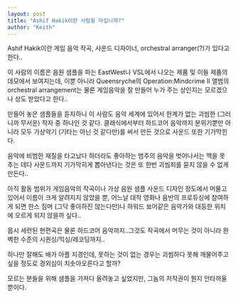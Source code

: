 ```yaml
---
layout: post
title: "Ashif Hakik이란 사람을 아십니까?"
author: "Keith"
---
```



Ashif Hakik이란 게임 음악 작곡, 사운드 디자이너, orchestral arranger(?)가 있다고 한다..

이 사람의 이름은 음원 샘플을 파는 EastWest나 VSL에서 나오는 제품 및 이들 제품의 데모에서 보여지는데, 이뿐 아니라 Queensryche의 Operation:Mindcrime II 앨범의 orchestral arrangement는 물론 게임음악을 잘 만들어 누가 주는 상인지는 모르겠으나 상도 받았다고 한다..

만들어 놓은 샘플들을 듣자하니 이 사람도 음악 세계에 있어서 한계가 없는 괴씸한 (그러니까 무서운) 작자 중 하나인 것 같다. 클래식에서부터 하드코어 음악까지 분위기뿐만 아니라 모두 가상악기 (기타는 아닌 것 같다만)를 써서 만든 것으로 사운드 또한 기가막힌다.

음악에 비범한 재질을 타고났다 하더라도 좋아하는 범주의 음악을 벗어나서는 맥을 못 추는 데다 사운드까지 기가막히게 뽑아낸다는 것은 또 한번 괴씸죄를 묻지 않을 수 없게 만든다..

아직 활동 범위가 게임음악의 작곡이나 가상 음원 샘플 사운드 디자인 정도에서 머물고 있어서 이름이 크게 알려지지 않았을 뿐, 어느날 대작 영화나 음반의 프로듀싱에 참여하게 되면 한스 짐머 (그닥 좋아하진 않는다만)나 하워드 쑈어같은 음악가와 대등한 위치에 오르게 되지 않을까 싶다..

몹시 세련된 현편곡은 물론 하드코어 음악까지..그것도 작곡에서 머무는 것이 아니라 완벽한 수준의 시퀀싱/믹싱/레코딩까지..

하나만 잘해도 배가 아플 지경인데, 못하는 것이 없는 경우는 괴씸하다 못해 깨물어주고 싶을 정도로 경외심이 치솟아오른다고 할까? 

모르는 분들을 위해 샘플을 가져다 올려놓고 싶었지만, 그놈의 저작권이 뭔지 안타까울 뿐이다.


